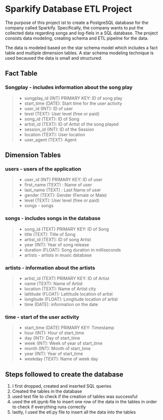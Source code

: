 
# Sparkify Database ETL Project

The purpose of this project ist to create a PostgreSQL database for the company called Sparkify. Specifically, the company wants to put the collected data regarding songs and log-fiels in a SQL database. The project consists data modeling, creating schema and ETL pipeline for the data. 

The data is modeled based on the star schema model which includes a fact table and multiple dimension tables. A star schema modeling technique is used becaused the data is small and structured. 

## Fact Table

### Songplay - includes information about the song play 

> - songplay_id (INT) PRIMARY KEY: ID of song play
> - start_time (DATE): Start time for the user activity
> - user_id (INT): ID of user
> - level (TEXT): User level (free or paid)
> - song_id (TEXT): ID of Song
> - artist_id (TEXT): ID of Artist of the song played
> - session_id (INT): ID of the Session
> - location (TEXT): User location
> - user_agent (TEXT): Agent 

## Dimension Tables

### users - users of the application

> - user_id (INT) PRIMARY KEY: ID of user
> - first_name (TEXT) : Name of user
> - last_name (TEXT) : Last Name of user
> - gender (TEXT): Gender (Female or Male)
> - level (TEXT): User level (free or paid)
> - songs - songs

### songs - includes songs in the database

> - song_id (TEXT) PRIMARY KEY: ID of Song
> - title (TEXT): Title of Song
> - artist_id (TEXT): ID of song Artist
> - year (INT): Year of song release
> - duration (FLOAT): Song duration in milliseconds
> - artists - artists in music database

### artists - information about the artists

> - artist_id (TEXT) PRIMARY KEY: ID of Artist
> - name (TEXT): Name of Artist
> - location (TEXT): Name of Artist city
> - lattitude (FLOAT): Lattitude location of artist
> - longitude (FLOAT): Longitude location of artist
> - time (DATE): information on the date


### time - start of the user activity

> - start_time (DATE) PRIMARY KEY: Timestamp
> - hour (INT): Hour of start_time
> - day (INT): Day of start_time
> - week (INT): Week of year of start_time
> - month (INT): Month of start_time
> - year (INT): Year of start_time
> - weekday (TEXT): Name of week day 


## Steps followed to create the database

1. I first dropped, created and inserted SQL queries 
2. Created the tables in the database
3. used test file to check if the creation of tables was successful
4. used the etl.ipynb file to insert one row of the data in the tables in order to check if everything runs correctly
5. lastly, I used the etl.py file to insert all the data into the tables